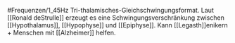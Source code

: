 #Frequenzen/1_45Hz
Tri-thalamisches-Gleichschwingungsformat. Laut [[Ronald deStrulle]] erzeugt es eine Schwingungsverschränkung zwischen [[Hypothalamus]], [[Hypophyse]] und [[Epiphyse]]. Kann [[Legasth]]enikern + Menschen mit [[Alzheimer]] helfen.